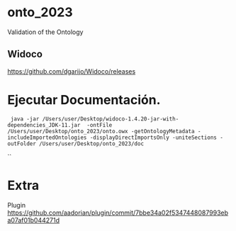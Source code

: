 # onto_2023

Validation of the Ontology 






## Widoco

https://github.com/dgarijo/Widoco/releases

# Ejecutar Documentación.
```
 java -jar /Users/user/Desktop/widoco-1.4.20-jar-with-dependencies_JDK-11.jar  -ontFile /Users/user/Desktop/onto_2023/onto.owx -getOntologyMetadata -includeImportedOntologies -displayDirectImportsOnly -uniteSections -outFolder /Users/user/Desktop/onto_2023/doc
 ````
``
# Extra 
Plugin https://github.com/aadorian/plugin/commit/7bbe34a02f5347448087993eba07af01b044271d

